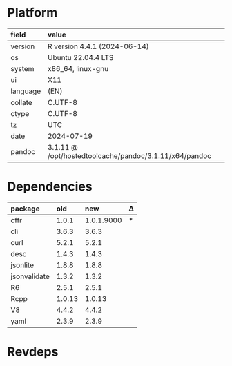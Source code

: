 # Platform

|field    |value                                                  |
|:--------|:------------------------------------------------------|
|version  |R version 4.4.1 (2024-06-14)                           |
|os       |Ubuntu 22.04.4 LTS                                     |
|system   |x86_64, linux-gnu                                      |
|ui       |X11                                                    |
|language |(EN)                                                   |
|collate  |C.UTF-8                                                |
|ctype    |C.UTF-8                                                |
|tz       |UTC                                                    |
|date     |2024-07-19                                             |
|pandoc   |3.1.11 @ /opt/hostedtoolcache/pandoc/3.1.11/x64/pandoc |

# Dependencies

|package      |old    |new        |Δ  |
|:------------|:------|:----------|:--|
|cffr         |1.0.1  |1.0.1.9000 |*  |
|cli          |3.6.3  |3.6.3      |   |
|curl         |5.2.1  |5.2.1      |   |
|desc         |1.4.3  |1.4.3      |   |
|jsonlite     |1.8.8  |1.8.8      |   |
|jsonvalidate |1.3.2  |1.3.2      |   |
|R6           |2.5.1  |2.5.1      |   |
|Rcpp         |1.0.13 |1.0.13     |   |
|V8           |4.4.2  |4.4.2      |   |
|yaml         |2.3.9  |2.3.9      |   |

# Revdeps

